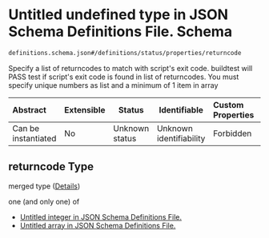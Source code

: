 # Untitled undefined type in JSON Schema Definitions File.  Schema

```txt
definitions.schema.json#/definitions/status/properties/returncode
```

Specify a list of returncodes to match with script's exit code. buildtest will PASS test if script's exit code is found in list of returncodes. You must specify unique numbers as list and a minimum of 1 item in array


| Abstract            | Extensible | Status         | Identifiable            | Custom Properties | Additional Properties | Access Restrictions | Defined In                                                                         |
| :------------------ | ---------- | -------------- | ----------------------- | :---------------- | --------------------- | ------------------- | ---------------------------------------------------------------------------------- |
| Can be instantiated | No         | Unknown status | Unknown identifiability | Forbidden         | Allowed               | none                | [definitions.schema.json\*](../out/definitions.schema.json "open original schema") |

## returncode Type

merged type ([Details](definitions-definitions-int_or_list.md))

one (and only one) of

-   [Untitled integer in JSON Schema Definitions File. ](definitions-definitions-int_or_list-oneof-0.md "check type definition")
-   [Untitled array in JSON Schema Definitions File. ](definitions-definitions-list_of_ints.md "check type definition")
